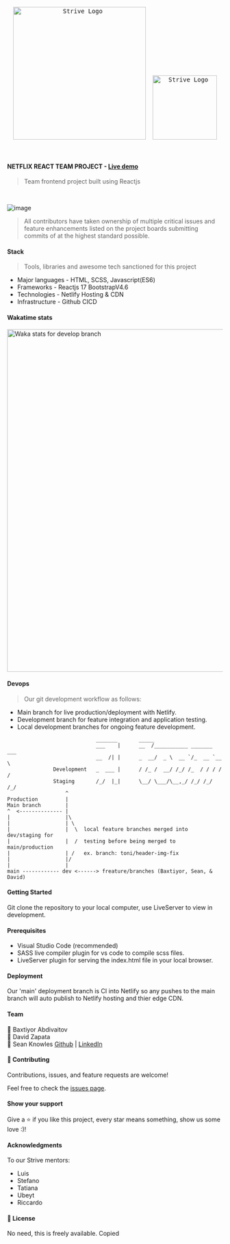 <div align="center" justify="center" style="text-align:center; -webkit-animation: rotate-90-cw 3s linear infinite both; animation: rotate-90-cw 3s linear infinite both">
  <pre> <img width="310" alt="Strive Logo" src="https://bookface-images.s3.amazonaws.com/logos/8e7133f016718ede36663987992de88d15606d02.png?1593602849">  <img width="150" alt="Strive Logo" src="https://www.heyuguys.com/images/2020/03/netflix-logo.png"> </pre>
</div>
<br>

#### NETFLIX REACT TEAM PROJECT - [Live demo](https://spotify-v2.netlify.app/)

> Team frontend project built using Reactjs
<br>

![image](https://user-images.githubusercontent.com/65465380/112663759-18881a00-8e51-11eb-986b-c18706d5d80a.png)


> All contributors have taken ownership of multiple critical issues and feature enhancements listed on the project boards submitting commits of at the highest standard possible.

#### Stack

> Tools, libraries and awesome tech sanctioned for this project

- Major languages - HTML, SCSS, Javascript(ES6)
- Frameworks - Reactjs 17 BootstrapV4.6
- Technologies - Netlify Hosting & CDN
- Infrastructure - Github CICD

#### Wakatime stats
<img width="800" src="https://github.com/skopsap/spotifyv2/blob/develop/images/stat.svg" alt="Waka stats for develop branch"/>

#### Devops

> Our git development workflow as follows: 

- Main branch for live production/deployment with Netlify.
- Development branch for feature integration and application testing.
- Local development branches for ongoing feature development.

```            
                             _______       _____                        
                             ___    |      __  /___________ _______ ___ 
                             __  /| |      _  __/  _ \  __ `/_  __ `__ \
               Development   _  ___ |      / /_ /  __/ /_/ /_  / / / / /
               Staging       /_/  |_|      \__/ \___/\__,_/ /_/ /_/ /_/ 
                   ^
Production         |                        
Main branch        |       
^  <-------------- |
|                  |\
|                  | \
|                  |  \  local feature branches merged into dev/staging for  
|                  |  /  testing before being merged to main/production   
|                  | /   ex. branch: toni/header-img-fix  
|                  |/ 
|                  |
main ------------ dev <------> freature/branches (Baxtiyor, Sean, & David)

```

#### Getting Started

Git clone the repository to your local computer, use LiveServer to view in development.

#### Prerequisites

- Visual Studio Code (recommended)
- SASS live compiler plugin for vs code to compile scss files.
- LiveServer plugin for serving the index.html file in your local browser.

#### Deployment

Our 'main' deployment branch is CI into Netlify so any pushes to the main branch will auto publish to Netlify hosting and thier edge CDN.

#### Team

<div float="left">
  <div>
    👤 Baxtiyor Abdivaitov
  </dv>
  <div>
    👤 David Zapata
  </dv>
  <div>
    👤 Sean Knowles
    <a href="https://github.com/SKopsap">Github</a> |
    <a href="https://linkedin.com/seanknowlesmd">LinkedIn</a>
  </dv>
</div>

#### 🤝 Contributing

Contributions, issues, and feature requests are welcome!

Feel free to check the [issues page](https://github.com/SKopsap/SpotifyV2/issues).

#### Show your support

Give a ⭐️ if you like this project, every star means something, show us some love :)!

#### Acknowledgments

To our Strive mentors:

- Luis
- Stefano
- Tatiana
- Ubeyt
- Riccardo

#### 📝 License

No need, this is freely available.
Copied

